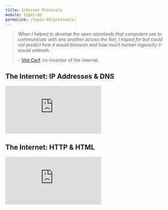 ```yaml
---
title: Internet Protocols
module: topic-02
permalink: /topic-02/protocols/
---
```


<div class="divider-rounded"></div>

<blockquote>
  <p><i>When I helped to develop the open standards that computers use to communicate with one another across the Net, I hoped for but could not predict how it would blossom and how much human ingenuity it would unleash.</i></p>
  <p>- <a href="https://en.wikipedia.org/wiki/Vint_Cerf">Vint Cerf</a>, co-inventor of the internet.</p>
</blockquote>


## The Internet: IP Addresses & DNS
<div class="embed-responsive embed-responsive-16by9">
  <iframe class="embed-responsive-item" src="https://www.youtube.com/embed/5o8CwafCxnU?rel=0&amp;showinfo=0" frameborder="0" allowfullscreen></iframe>
</div>


<h2 id="tumblr">The Internet: HTTP & HTML</h2>
<div class="embed-responsive embed-responsive-16by9">
  <iframe class="embed-responsive-item" src="https://www.youtube.com/embed/kBXQZMmiA4s?rel=0&amp;showinfo=0" frameborder="0" allowfullscreen></iframe>
</div>
